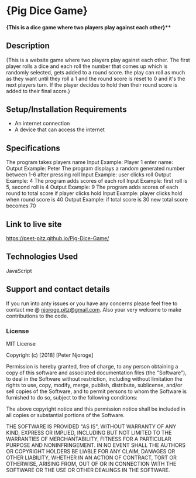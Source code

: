 # {Pig Dice Game}
#### {This is a dice game where two players play against each other}**
## Description
{This is a website game where two players play against each other. The first player rolls a dice and each roll the number that comes up which is randomly selected, gets added to a round score. the play can roll as much as they want until they roll a 1 and the round score is reset to 0 and it's the next players turn. If the player decides to hold then their round score is added to their final score.}
## Setup/Installation Requirements
* An internet connection
* A device that can access the internet
## Specifications
The program takes players name
    Input Example: Player 1 enter name:
	Output Example: Peter
The program displays a random generated number between 1-6 after pressing roll
    Input Example: user clicks roll
    Output Example: 4
The program adds scores of each roll
    Input Example: first roll is 5, second roll is 4
    Output Example: 9
The program adds scores of each round to total score if player clicks hold
    Input Example: player clicks hold when round score is 40
    Output Example: if total score is 30 new total score becomes 70  

## Link to live site
  https://peet-pitz.github.io/Pig-Dice-Game/

## Technologies Used
JavaScript
## Support and contact details
If you run into anty issues or you have any concerns please feel free to contact me @ njoroge.pitz@gmail.com. Also your very welcome to make contributions to the code.
### License
MIT License

Copyright (c) [2018] [Peter Njoroge]

Permission is hereby granted, free of charge, to any person obtaining a copy
of this software and associated documentation files (the "Software"), to deal
in the Software without restriction, including without limitation the rights
to use, copy, modify, merge, publish, distribute, sublicense, and/or sell
copies of the Software, and to permit persons to whom the Software is
furnished to do so, subject to the following conditions:

The above copyright notice and this permission notice shall be included in all
copies or substantial portions of the Software.

THE SOFTWARE IS PROVIDED "AS IS", WITHOUT WARRANTY OF ANY KIND, EXPRESS OR
IMPLIED, INCLUDING BUT NOT LIMITED TO THE WARRANTIES OF MERCHANTABILITY,
FITNESS FOR A PARTICULAR PURPOSE AND NONINFRINGEMENT. IN NO EVENT SHALL THE
AUTHORS OR COPYRIGHT HOLDERS BE LIABLE FOR ANY CLAIM, DAMAGES OR OTHER
LIABILITY, WHETHER IN AN ACTION OF CONTRACT, TORT OR OTHERWISE, ARISING FROM,
OUT OF OR IN CONNECTION WITH THE SOFTWARE OR THE USE OR OTHER DEALINGS IN THE
SOFTWARE.